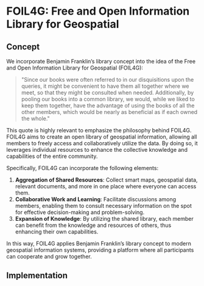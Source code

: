 # FOIL4G: Free and Open Information Library for Geospatial

## Concept

We incorporate Benjamin Franklin’s library concept into the idea of the Free and Open Information Library for Geospatial (FOIL4G):

> "Since our books were often referred to in our disquisitions upon the queries, it might be convenient to have them all together where we meet, so that they might be consulted when needed. Additionally, by pooling our books into a common library, we would, while we liked to keep them together, have the advantage of using the books of all the other members, which would be nearly as beneficial as if each owned the whole."

This quote is highly relevant to emphasize the philosophy behind FOIL4G. FOIL4G aims to create an open library of geospatial information, allowing all members to freely access and collaboratively utilize the data. By doing so, it leverages individual resources to enhance the collective knowledge and capabilities of the entire community.

Specifically, FOIL4G can incorporate the following elements:

1. **Aggregation of Shared Resources**: Collect smart maps, geospatial data, relevant documents, and more in one place where everyone can access them.
2. **Collaborative Work and Learning**: Facilitate discussions among members, enabling them to consult necessary information on the spot for effective decision-making and problem-solving.
3. **Expansion of Knowledge**: By utilizing the shared library, each member can benefit from the knowledge and resources of others, thus enhancing their own capabilities.

In this way, FOIL4G applies Benjamin Franklin’s library concept to modern geospatial information systems, providing a platform where all participants can cooperate and grow together.

## Implementation

